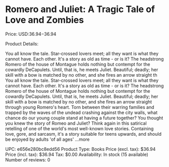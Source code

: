 # Romero and Juliet: A Tragic Tale of Love and Zombies

Price: USD:$36.94-$36.94

Product Details:

You all know the tale. Star-crossed lovers meet; all they want is what they cannot have. Each other. It's a story as old as time - or is it? The headstrong Romero of the house of Montague holds nothing but contempt for the cowardly DeCapulets. Until, that is, he meets Juliet. Beautiful; deadly; her skill with a bow is matched by no other, and she fires an arrow straight th You all know the tale. Star-crossed lovers meet; all they want is what they cannot have. Each other. It's a story as old as time - or is it? The headstrong Romero of the house of Montague holds nothing but contempt for the cowardly DeCapulets. Until, that is, he meets Juliet. Beautiful; deadly; her skill with a bow is matched by no other, and she fires an arrow straight through young Romero's heart. Torn between their warring families and trapped by the waves of the undead crashing against the city walls, what chance do our young couple stand at having a future together? You thought you knew the story of Romeo and Juliet? Think again in this satirical retelling of one of the world's most well-known love stories. Containing love, gore, and sarcasm, it's a story suitable for teens upwards, and should be enjoyed by adults 'of all ages' ...more

UPC: e656e280bc8edd56
Product Type: Books
Price (excl. tax): $36.94
Price (incl. tax): $36.94
Tax: $0.00
Availability: In stock (15 available)
Number of reviews: 0